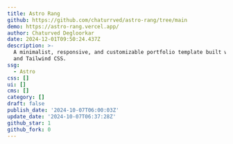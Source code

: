 ```yaml
---
title: Astro Rang
github: https://github.com/chaturrved/astro-rang/tree/main
demo: https://astro-rang.vercel.app/
author: Chaturved Degloorkar
date: 2024-12-01T09:50:24.437Z
description: >-
  A minimalist, responsive, and customizable portfolio template built with Astro
  and Tailwind CSS.
ssg:
  - Astro
css: []
ui: []
cms: []
category: []
draft: false
publish_date: '2024-10-07T06:00:03Z'
update_date: '2024-10-07T06:37:28Z'
github_star: 1
github_fork: 0
---
```

